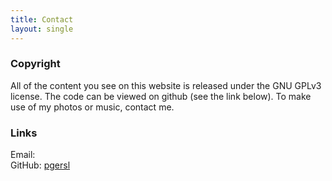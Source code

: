 ```yaml
---
title: Contact
layout: single
---
```

### Copyright
All of the content you see on this website is released under the GNU GPLv3 license. The code can be viewed on github (see the link below). To make use of my photos or music, contact me.
### Links
Email:    
GitHub: [pgersl](https://github.com/pgersl)